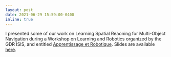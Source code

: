 ```yaml
---
layout: post
date: 2021-06-29 15:59:00-0400
inline: true
---
```


I presented some of our work on Learning Spatial Reaoning for Multi-Object Navigation during a Workshop on Learning and Robotics organized by the GDR ISIS, and entitled [Apprentissage et Robotique](http://www.gdr-isis.fr/index.php/reunion/456/). Slides are available [here](/al-folio/assets/pdf/GDR_ISIS_29_06_2021_Pierre_Marza.pdf).
